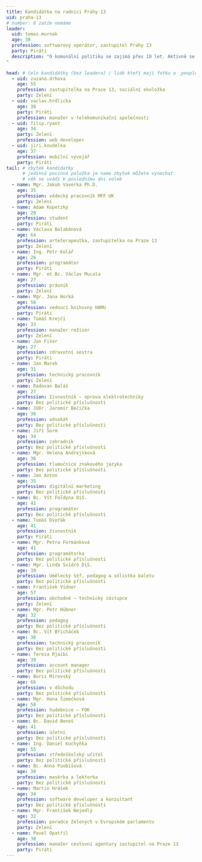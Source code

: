```yaml
---
title: Kandidátka na radnici Prahy 13
uid: praha-13
# number: 8 zatím nemáme
leader: 
  uid: tomas.murnak
  age: 38
  profession: softwarový operátor, zastupitel Prahy 13
  party: Piráti
  description: "O komunální politiku se zajímá přes 10 let. Aktivně se do ní zapojil v komunálních volbách do zastupitelstva městské části Prahy 13 jako zástupce České pirátské strany na kandidátce Strany zelených v roce 2010. Čtyři roky působí jako opoziční zastupitel na městské části.
"

head: # čelo kandidátky (bez leadera) / lidé kteří mají fotku a _people/jmeno.md
  - uid: zuzana.drhova
    age: 55
    profession: zastupitelka na Praze 13, sociální ekoložka
    party: Zelení
  - uid: vaclav.hrdlicka
    age: 38
    party: Piráti
    profession: manažer v telekomunikační společnosti
  - uid: filip.ryant
    age: 34
    party: Zelení
    profession: web developer
  - uid: jiri.koudelka
    age: 37 
    profession: mobilní vývojář
    party: Piráti
tail: # zbytek kandidatky
      # jedinná povinná položka je name zbytek můžete vynechat
      # věk se uvádí k poslednímu dni voleb
  - name: Mgr. Jakub Vaverka Ph.D.
    age: 35 
    profession: vědecký pracovník MFF UK
    party: Zelení
  - name: Adam Kopetzký
    age: 20 
    profession: student
    party: Piráti
  - name: Václava Balabánová
    age: 64 
    profession: arteterapeutka, zastupitelka na Praze 13
    party: Zelení
  - name: Ing. Petr Kolář
    age: 26 
    profession: programátor
    party: Piráti
  - name: Mgr. et Bc. Václav Mucala
    age: 27 
    profession: právník
    party: Zelení
  - name: Mgr. Jana Horká
    age: 56 
    profession: vedoucí knihovny HAMU
    party: Piráti
  - name: Tomáš Krejčí
    age: 33 
    profession: manažer režisér
    party: Zelení
  - name: Jan Fišer
    age: 27 
    profession: zdravotní sestra
    party: Piráti
  - name: Jan Marek
    age: 31 
    profession: technický pracovník
    party: Zelení
  - name: Radovan Baláš
    age: 27 
    profession: živnostník – oprava elektrotechniky
    party: Bez politické příslušnosti
  - name: JUDr. Jaromír Bečička
    age: 36 
    profession: advokát
    party: Bez politické příslušnosti
  - name: Jiří Šorm
    age: 34 
    profession: zahradník
    party: Bez politické příslušnosti
  - name: Mgr. Helena Andrejsková
    age: 36 
    profession: tlumočnice znakového jazyka
    party: Bez politické příslušnosti
  - name: Jan Anton
    age: 35 
    profession: digitální marketing
    party: Bez politické příslušnosti
  - name: Bc. Vít Foldyna DiS.
    age: 41 
    profession: programátor
    party: Bez politické příslušnosti
  - name: Tomáš Dvořák
    age: 41 
    profession: živnostník
    party: Piráti
  - name: Mgr. Petra Formánková
    age: 41 
    profession: programátorka
    party: Bez politické příslušnosti
  - name: Mgr. Linda Svidró DiS.
    age: 39 
    profession: Umělecký šéf, pedagog a sólistka baletu
    party: Bez politické příslušnosti
  - name: František Vídner
    age: 57 
    profession: obchodně – technický zástupce
    party: Zelení
  - name: Mgr. Petr Hübner
    age: 32 
    profession: pedagog
    party: Bez politické příslušnosti
  - name: Bc. Vít Břicháček
    age: 30 
    profession: technický pracovník
    party: Bez politické příslušnosti
  - name: Tereza Rjaibi
    age: 39 
    profession: account manager
    party: Bez politické příslušnosti
  - name: Boris Mirovský
    age: 66 
    profession: v důchodu
    party: Bez politické příslušnosti
  - name: Mgr. Hana Šimečková
    age: 58 
    profession: hudebnice – FOK
    party: Bez politické příslušnosti
  - name: Bc. David Beneš
    age: 41 
    profession: účetní
    party: Bez politické příslušnosti
  - name: Ing. Daniel Kuchyňka
    age: 55 
    profession: středoškolský učitel
    party: Bez politické příslušnosti
  - name: Bc. Anna Puobišová
    age: 30 
    profession: masérka a lektorka
    party: Bez politické příslušnosti
  - name: Martin Hrášek
    age: 34 
    profession: software developer a konzultant
    party: Bez politické příslušnosti
  - name: Mgr. František Nejedlý
    age: 32 
    profession: poradce Zelených v Evropském parlamentu
    party: Zelení
  - name: Pavel Opatřil
    age: 38 
    profession: manažer cestovní agentury zastupitel na Praze 13
    party: Piráti
---
```

